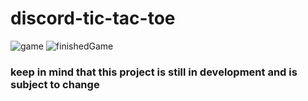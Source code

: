 # discord-tic-tac-toe
![game](https://media.discordapp.net/attachments/1052643286436827257/1071907191461789756/image.png)
![finishedGame](https://media.discordapp.net/attachments/1052643286436827257/1071907191738601584/image.png)
### keep in mind that this project is still in development and is subject to change
